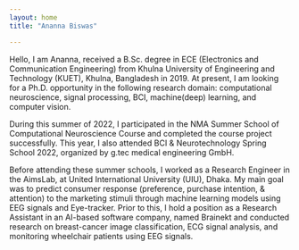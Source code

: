 ```yaml
---
layout: home
title: "Ananna Biswas"

---
```


 Hello, I am Ananna, received a B.Sc. degree in ECE (Electronics and Communication Engineering) from Khulna University of Engineering and Technology (KUET), Khulna,
 Bangladesh in 2019. At present, I am looking for a Ph.D. opportunity in the following research domain: computational neuroscience, signal processing, BCI, machine(deep)
 learning, and computer vision.

 During this summer of 2022, I participated in the NMA Summer School of Computational Neuroscience Course and completed the course project successfully. This year, I
 also attended BCI & Neurotechnology Spring School 2022, organized by g.tec medical engineering GmbH.

 Before attending these summer schools, I worked as a Research Engineer in the AimsLab, at United International University (UIU), Dhaka. My main goal was to
 predict consumer response (preference, purchase intention, & attention) to the marketing stimuli through machine learning models using EEG signals and Eye-tracker. 
 Prior to this, I hold a position as a Research Assistant in an AI-based software company, named Brainekt and conducted research on breast-cancer image classification, 
 ECG signal analysis, and monitoring wheelchair patients using EEG signals. 
 
 
